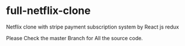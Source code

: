 # full-netflix-clone
Netflix clone with stripe payment subscription system by React js redux

Please Check the master Branch for All the source code.
